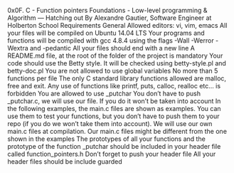 0x0F. C - Function pointers
 Foundations - Low-level programming & Algorithm ― Hatching out
  By Alexandre Gautier, Software Engineer at Holberton School
  Requirements
  General
  Allowed editors: vi, vim, emacs
  All your files will be compiled on Ubuntu 14.04 LTS
  Your programs and functions will be compiled with gcc 4.8.4 using the flags -Wall -Werror -Wextra and -pedantic
  All your files should end with a new line
  A README.md file, at the root of the folder of the project is mandatory
  Your code should use the Betty style. It will be checked using betty-style.pl and betty-doc.pl
  You are not allowed to use global variables
  No more than 5 functions per file
  The only C standard library functions allowed are malloc, free and exit. Any use of functions like printf, puts, calloc, realloc etc… is forbidden
  You are allowed to use _putchar
  You don’t have to push _putchar.c, we will use our file. If you do it won’t be taken into account
  In the following examples, the main.c files are shown as examples. You can use them to test your functions, but you don’t have to push them to your repo (if you do we won’t take them into account). We will use our own main.c files at compilation. Our main.c files might be different from the one shown in the examples
  The prototypes of all your functions and the prototype of the function _putchar should be included in your header file called function_pointers.h
  Don’t forget to push your header file
  All your header files should be include guarded